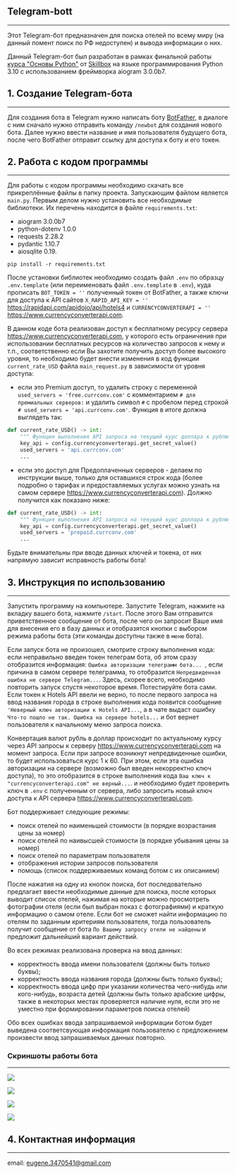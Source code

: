 ##  Telegram-bott
***       
Этот Telegram-бот предназначен для поиска отелей по всему миру (на данный помент поиск по РФ недоступен) и вывода информации о них.

Данный Telegram-бот был разработан в рамках финальной работы [курса "Основы Python"](https://skillbox.ru/course/profession-python/) от [Skillbox](https://skillbox.ru) на языке программирования Python 3.10 c использованием фреймворка aiogram 3.0.0b7.


## 1. Создание Telegram-бота
***
Для создания бота в Telegram нужно написать боту [BotFather](https://t.me/BotFather), в диалоге с ним сначало нужно отправить команду ``/newbot`` для создания нового бота. Далее нужно ввести название и имя пользователя будущего бота, после чего BotFather отправит ссылку для доступа к боту и его токен.

## 2. Работа с кодом программы
***
Для работы с кодом программы необходимо скачать все прикреплённые файлы в папку проекта.
Запускающим файлом является ``main.py``.
Первым делом нужно установить все необходимые библиотеки. Их перечень находится в файле ``requirements.txt``: 
- aiogram 3.0.0b7
- python-dotenv 1.0.0
- requests 2.28.2
- pydantic 1.10.7
- aiosqlite 0.19.                   
```
pip install -r requirements.txt
```

После установки библиотек необходимо создать файл ``.env`` по образцу ``.env.template`` (или переименовать файл ``.env.template`` в ``.env``), куда прописать ``BOT_TOKEN = ''`` полученный токен от BotFather, а также ключи для доступа к API сайтов 
``X_RAPID_API_KEY = ''`` <https://rapidapi.com/apidojo/api/hotels4> и ``CURRENCYCONVERTERAPI = ''`` <https://www.currencyconverterapi.com>.

В данном коде бота реализован доступ к бесплатному ресурсу сервера <https://www.currencyconverterapi.com>, у которого есть ограничения при использовании бесплатных ресурсов на количество запросов к нему и т.п., соответственно если Вы захотите получить доступ более высокого уровня, то необходимо будет внести изменения в код функции ``current_rate_USD`` файла ``main_request.py`` в зависимости от уровня доступа:
- если это Premium доступ, то удалить строку с переменной ``used_servers = 'free.currconv.com'`` с комментарием ``# для премиальных серверов:`` и удалить символ ``#`` с пробелом перед строкой ``# used_servers = 'api.currconv.com'``. Функция в итоге должна выглядеть так:   
``` python
def current_rate_USD() -> int:
    """ Функция выполнения API запроса на текущий курс доллара к рублю """
    key_api = config.currencyconverterapi.get_secret_value()
    used_servers = 'api.currconv.com'
    ...
``` 
- если это доступ для Предоплаченных серверов - делаем по инструкции выше, только для оставшихся строк кода (более подробно о тарифах и предоставляемых услугах можно узнать на самом сервере <https://www.currencyconverterapi.com>). Должно получится как показано ниже: 
``` python
def current_rate_USD() -> int:
    """ Функция выполнения API запроса на текущий курс доллара к рублю """
    key_api = config.currencyconverterapi.get_secret_value()
    used_servers = 'prepaid.currconv.com'
    ...
``` 

Будьте внимательны при вводе данных ключей и токена, от них напрямую зависит исправность работы бота!

## 3. Инструкция по использованию
***
Запустить программу на компьютере.
Запустите Telegram, нажмите на вкладку вашего бота, нажмите ``/start``. После этого Вам отправится приветственное сообщение от бота, после чего он запросит Ваше имя для внесения его в базу данных и отобразятся кнопки с выбором режима работы бота (эти команды доступны также в ``меню`` бота).

Если запуск бота не произошел, смотрите строку выполнения кода: если неправильно введен токен телеграм бота, об этом сразу отобразится информация: ``Ошибка авторизации телеграмм бота... ``, если причина в самом сервере телеграмма, то отобразится ``Непредвиденная ошибка не сервере Telegram...``. Здесь, скорее всего, необходимо повторить запуск спустя некоторое время.
Потестируйте бота сами. Если токен к Hotels API ввели не верно, то после первого запроса на ввод названия города в строке выполнения кода появится сообщение ``'Неверный ключ авторизации к Hotels API...``, а в чате выдаст ошибку ``Что-то пошло не так. Ошибка на сервере hotels...`` и бот вернет пользователя к начальному меню запроса поиска.

Конвертация валют рубль в доллар происходит по актуальному курсу через API запросы к серверу <https://www.currencyconverterapi.com> 
на момент запроса. Если при запросе возникнут непредвиденные ошибки, то будет использоваться курс 1 к 60. 
При этом, если эта ошибка авторизации на сервере (возможно был введен некорректно ключ доступа), то это отобразится в строке выполнения кода ``Ваш ключ к "currencyconverterapi.com" не верный...``. и необходимо будет проверить ключ в ``.env`` с полученным от сервера, 
либо запросить новый ключ доступа к API сервера <https://www.currencyconverterapi.com>.

Бот поддерживает следующие режимы:
- поиск отелей по наименьшей стоимости (в порядке возрастания цены за номер)
- поиск отелей по наивысшей стоимости (в порядке убывания цены за номер)
- поиск отелей по параметрам пользователя
- отображения истории запросов пользователя
- помощь (список поддерживаемых команд ботом с их описанием)

После нажатия на одну из кнопок поиска, бот последовательно предлагает ввести необходимые данные для 
поиска, после которых выводит список отелей, нажимая на которые можно просмотреть фотографии отеля (если был выбран 
показ с фотографиями) и краткую информацию о самом отеле. Если бот не сможет найти информацию по отелям по заданным критериям 
пользователя, тогда пользователь получит сообщение от бота ``По Вашему запросу отели не найдены`` и предложит дальнейший вариант действий.

Во всех режимах реализована проверка на ввод данных:
- корректность ввода имени пользователя (должны быть только буквы);
- корректность ввода названия города (должны быть только буквы);
- корректность ввода цифр при указании количества чего-нибудь или кого-нибудь, возраста детей (должны быть только арабские цифры, также в некоторых местах проверяется наличие нуля, если это не уместно при формировании параметров поиска отелей)

Обо всех ошибках ввода запрашиваемой информации ботом будет выведена соответсвующая информация пользователю с предложением произвести ввод запрашиваемых данных повторно.

### Скриншоты работы бота
***
![](images\scene1.png)

![](images\scene2.png)

![](images\scene3.png)

![](images\scene4.png)

## 4. Контактная информация
***
email: [eugene.3470541@gmail.com](https://mail.google.com/mail/)

